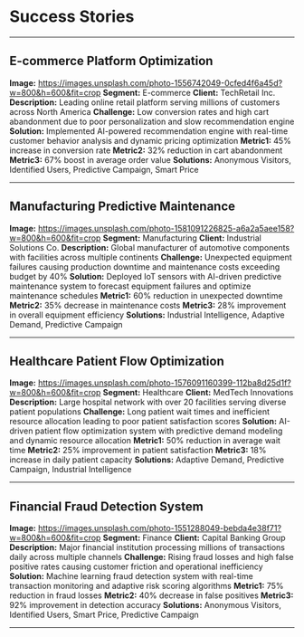 # Success Stories

---

## E-commerce Platform Optimization
**Image:** https://images.unsplash.com/photo-1556742049-0cfed4f6a45d?w=800&h=600&fit=crop
**Segment:** E-commerce
**Client:** TechRetail Inc.
**Description:** Leading online retail platform serving millions of customers across North America
**Challenge:** Low conversion rates and high cart abandonment due to poor personalization and slow recommendation engine
**Solution:** Implemented AI-powered recommendation engine with real-time customer behavior analysis and dynamic pricing optimization
**Metric1:** 45% increase in conversion rate
**Metric2:** 32% reduction in cart abandonment
**Metric3:** 67% boost in average order value
**Solutions:** Anonymous Visitors, Identified Users, Predictive Campaign, Smart Price

---

## Manufacturing Predictive Maintenance
**Image:** https://images.unsplash.com/photo-1581091226825-a6a2a5aee158?w=800&h=600&fit=crop
**Segment:** Manufacturing
**Client:** Industrial Solutions Co.
**Description:** Global manufacturer of automotive components with facilities across multiple continents
**Challenge:** Unexpected equipment failures causing production downtime and maintenance costs exceeding budget by 40%
**Solution:** Deployed IoT sensors with AI-driven predictive maintenance system to forecast equipment failures and optimize maintenance schedules
**Metric1:** 60% reduction in unexpected downtime
**Metric2:** 35% decrease in maintenance costs
**Metric3:** 28% improvement in overall equipment efficiency
**Solutions:** Industrial Intelligence, Adaptive Demand, Predictive Campaign

---

## Healthcare Patient Flow Optimization
**Image:** https://images.unsplash.com/photo-1576091160399-112ba8d25d1f?w=800&h=600&fit=crop
**Segment:** Healthcare
**Client:** MedTech Innovations
**Description:** Large hospital network with over 20 facilities serving diverse patient populations
**Challenge:** Long patient wait times and inefficient resource allocation leading to poor patient satisfaction scores
**Solution:** AI-driven patient flow optimization system with predictive demand modeling and dynamic resource allocation
**Metric1:** 50% reduction in average wait time
**Metric2:** 25% improvement in patient satisfaction
**Metric3:** 18% increase in daily patient capacity
**Solutions:** Adaptive Demand, Predictive Campaign, Industrial Intelligence

---

## Financial Fraud Detection System
**Image:** https://images.unsplash.com/photo-1551288049-bebda4e38f71?w=800&h=600&fit=crop
**Segment:** Finance
**Client:** Capital Banking Group
**Description:** Major financial institution processing millions of transactions daily across multiple channels
**Challenge:** Rising fraud losses and high false positive rates causing customer friction and operational inefficiency
**Solution:** Machine learning fraud detection system with real-time transaction monitoring and adaptive risk scoring algorithms
**Metric1:** 75% reduction in fraud losses
**Metric2:** 40% decrease in false positives
**Metric3:** 92% improvement in detection accuracy
**Solutions:** Anonymous Visitors, Identified Users, Smart Price, Predictive Campaign

---